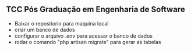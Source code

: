 ## TCC Pós Graduação em Engenharia de Software

- Baixar o repositorio para maquina local
- criar um banco de dados
- configurar o arquivo .env para acessar o banco de dados
- rodar o comando "php artisan migrate" para gerar as tabelas

